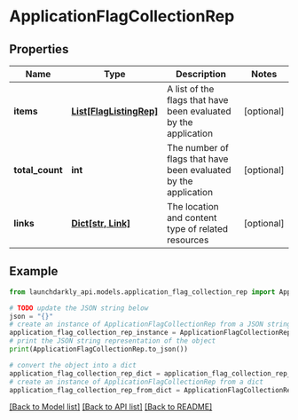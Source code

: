 # ApplicationFlagCollectionRep


## Properties

Name | Type | Description | Notes
------------ | ------------- | ------------- | -------------
**items** | [**List[FlagListingRep]**](FlagListingRep.md) | A list of the flags that have been evaluated by the application | [optional] 
**total_count** | **int** | The number of flags that have been evaluated by the application | [optional] 
**links** | [**Dict[str, Link]**](Link.md) | The location and content type of related resources | [optional] 

## Example

```python
from launchdarkly_api.models.application_flag_collection_rep import ApplicationFlagCollectionRep

# TODO update the JSON string below
json = "{}"
# create an instance of ApplicationFlagCollectionRep from a JSON string
application_flag_collection_rep_instance = ApplicationFlagCollectionRep.from_json(json)
# print the JSON string representation of the object
print(ApplicationFlagCollectionRep.to_json())

# convert the object into a dict
application_flag_collection_rep_dict = application_flag_collection_rep_instance.to_dict()
# create an instance of ApplicationFlagCollectionRep from a dict
application_flag_collection_rep_from_dict = ApplicationFlagCollectionRep.from_dict(application_flag_collection_rep_dict)
```
[[Back to Model list]](../README.md#documentation-for-models) [[Back to API list]](../README.md#documentation-for-api-endpoints) [[Back to README]](../README.md)


